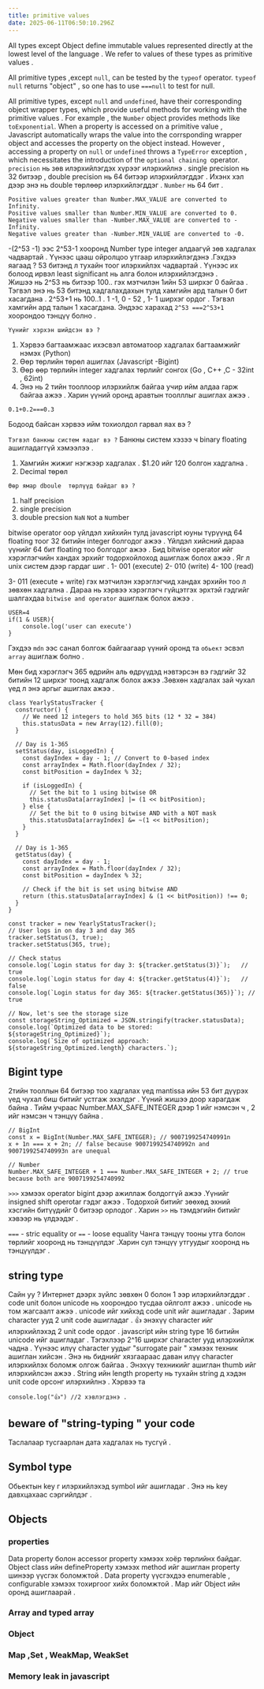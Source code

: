 ```yaml
---
title: primitive values
date: 2025-06-11T06:50:10.296Z
---
```


All types except Object define immutable values represented directly at the lowest level of the language . We refer to values of these types as primitive values .

All primitive types ,except `null`, can be tested by the `typeof` operator. `typeof null` returns "object" , so one has to use `===null` to test for null.

All primitive types, except `null` and `undefined`, have their corresponding object wrapper types, which provide useful methods for working with the primitive values . For example , the `Number` object provides methods like `toExponential`. When a property is accessed on a primitive value , Javascript automatically wraps the value into the corrsponding wrapper object and accesses the property on the object instead. However , accessing a property on `null` or `undefined` throws a `TypeError` exception , which necessitates the introduction of the `optional chaining `operator.
`precision` нь зөв илэрхийлэгдэх хүрээг илэрхийлнэ .
single precision нь 32 битээр , double precision нь 64 битээр илэрхийлэгддэг . Ихэнх хэл дээр энэ нь double төрлөөр илэрхийлэгддэг . `Number` нь 64 бит .

```
Positive values greater than Number.MAX_VALUE are converted to Infinity.
Positive values smaller than Number.MIN_VALUE are converted to 0.
Negative values smaller than -Number.MAX_VALUE are converted to -Infinity.
Negative values greater than -Number.MIN_VALUE are converted to -0.
```

-(2^53 -1) ээс 2^53-1 хооронд Number type integer алдаагүй зөв хадгалах чадвартай . Үүнээс цааш ойролцоо утгаар илэрхийлэгдэнэ .Гэхдээ яагаад ?
53 битэнд л тухайн тоог илэрхийлэх чадвартай . Үүнээс их болоод ирвэл least significant нь алга болон илэрхийлэгдэнэ .  
Жишээ нь 2^53 нь битээр 100.. гэх мэтчилэн 1ийн 53 ширхэг 0 байгаа . Тэгвэл энэ нь 53 битэнд хадгалахдахын тулд хамгийн ард талын 0 бит хасагдана .
2^53+1 нь 100..1 . 1 -1, 0 - 52 , 1- 1 ширхэг ордог . Тэгвэл хамгийн ард талын 1 хасагдана. Эндээс харахад `2^53 ===2^53+1` хоорондоо тэнцүү болно .

`Үүнийг хэрхэн шийдсэн вэ ?`

1. Хэрвээ багтаамжаас ихэсвэл автоматоор хадгалах багтаамжийг нэмэх (Python)
2. Өөр төрлийн төрөл ашиглах (Javascript -Bigint)
3. Өөр өөр төрлийн integer хадгалах төрлийг сонгох (Go , C++ ,C - 32int , 62int)
4. Энэ нь 2 тийн тооллоор илэрхийлж байгаа учир ийм алдаа гарж байгаа ажээ . Харин үүний оронд аравтын тоолллыг ашиглах ажээ .

```
0.1+0.2===0.3
```

Бодоод байсан хэрвээ ийм тохиолдол гарвал яах вэ ?

`Тэгвэл банкны систем яадаг вэ ?`
Банкны систем хэзээ ч binary floating ашигладаггүй хэмээлээ .

1. Хамгийн жижиг нэгжээр хадгалах . $1.20 ийг 120 болгон хадгална .
2. Decimal төрөл

`Өөр ямар dboule  төрлүүд байдаг вэ ?`

1. half precision
2. single precision
3. double precsion
   `NaN` `N`ot a `N`umber

bitwise operator оор үйлдэл хийхийн тулд javascript юуны түрүүнд 64 floating тоог 32 битийн integer болгодог ажээ .
Үйлдэл хийсний дараа үүнийг 64 бит floating тоо болгодог ажээ .
Бид bitwise operator ийг хэрэглэгчийн хандах эрхийг тодорхойлоход ашиглаж болох ажээ . Яг л unix систем дээр гардаг шиг .
1- 001 (execute)
2- 010 (write)
4- 100 (read)

3- 011 (execute + write)
гэх мэтчилэн хэрэглэгчид хандах эрхийн тоо л зөвхөн хадгална .
Дараа нь хэрвээ хэрэглэгч гүйцэтгэх эрхтэй гэдгийг шалгахдаа `bitwise and operator` ашиглаж болох ажээ .

```
USER=4
if(1 & USER){
    console.log('user can execute')
}
```

Гэхдээ `mdn` ээс санал болгож байгаагаар үүний оронд та `обьект` эсвэл `array` ашиглаж болно .

Мөн бид хэрэглэгч 365 өдрийн аль өдрүүдэд нэвтэрсэн вэ гэдгийг 32 битийн 12 ширхэг тоонд хадгалж болох ажээ .Зөвхөн хадгалах зай чухал үед л энэ аргыг ашиглах ажээ .

```
class YearlyStatusTracker {
  constructor() {
    // We need 12 integers to hold 365 bits (12 * 32 = 384)
    this.statusData = new Array(12).fill(0);
  }

  // Day is 1-365
  setStatus(day, isLoggedIn) {
    const dayIndex = day - 1; // Convert to 0-based index
    const arrayIndex = Math.floor(dayIndex / 32);
    const bitPosition = dayIndex % 32;

    if (isLoggedIn) {
      // Set the bit to 1 using bitwise OR
      this.statusData[arrayIndex] |= (1 << bitPosition);
    } else {
      // Set the bit to 0 using bitwise AND with a NOT mask
      this.statusData[arrayIndex] &= ~(1 << bitPosition);
    }
  }

  // Day is 1-365
  getStatus(day) {
    const dayIndex = day - 1;
    const arrayIndex = Math.floor(dayIndex / 32);
    const bitPosition = dayIndex % 32;

    // Check if the bit is set using bitwise AND
    return (this.statusData[arrayIndex] & (1 << bitPosition)) !== 0;
  }
}

const tracker = new YearlyStatusTracker();
// User logs in on day 3 and day 365
tracker.setStatus(3, true);
tracker.setStatus(365, true);

// Check status
console.log(`Login status for day 3: ${tracker.getStatus(3)}`);   // true
console.log(`Login status for day 4: ${tracker.getStatus(4)}`);   // false
console.log(`Login status for day 365: ${tracker.getStatus(365)}`); // true

// Now, let's see the storage size
const storageString_Optimized = JSON.stringify(tracker.statusData);
console.log(`Optimized data to be stored: ${storageString_Optimized}`);
console.log(`Size of optimized approach: ${storageString_Optimized.length} characters.`);
```

## Bigint type

2тийн тооллын 64 битээр тоо хадгалах үед mantissa ийн 53 бит дүүрэх үед чухал биш битийг устгаж эхэлдэг . Үүний жишээ доор харагдаж байна . Тийм учраас Number.MAX_SAFE_INTEGER дээр 1 ийг нэмсэн ч , 2 ийг нэмсэн ч тэнцүү байна .

```
// BigInt
const x = BigInt(Number.MAX_SAFE_INTEGER); // 9007199254740991n
x + 1n === x + 2n; // false because 9007199254740992n and 9007199254740993n are unequal

// Number
Number.MAX_SAFE_INTEGER + 1 === Number.MAX_SAFE_INTEGER + 2; // true because both are 9007199254740992

```

`>>>` хэмээх operator bigint дээр ажиллаж болдоггүй ажээ .Үүнийг insigned shift operotar гэдэг ажээ . Тодорхой битийг зөөхөд эхний хэсгийн битүүдийг 0 битээр орлодог . Харин `>>` нь тэмдэгийн битийг хэвээр нь үлдээдэг .

`===` - stric equality or `==` - loose equality Чанга тэнцүү тооны утга болон төрлийг хооронд нь тэнцүүлдэг .Харин сул тэнцүү утгуудыг хооронд нь тэнцүүлдэг .

## string type

Сайн уу ? Интернет дээрх зүйлс зөвхөн 0 болон 1 ээр илэрхийлэгддэг . code unit болон unicode нь хоорондоо тусдаа ойлголт ажээ . unicode нь том жагсаалт ажээ . unicode ийг хийхэд code unit ийг ашигладаг . Зарим character ууд 2 unit code ашигладаг .
👍 энэхүү character ийг илэрхийлэхэд 2 unit code ордог . javascript ийн string type 16 битийн unicode ийг ашигладаг . Тэгэхлээр 2^16 ширхэг character ууд илэрхийлж чадна . Үүнээс илүү character уудыг "surrogate pair " хэмээх техник ашиглан хийсэн . Энэ нь биднийг хязгаараас даван илүү character илэрхийлэх боломж олгож байгаа . Энэхүү техникийг ашиглан thumb ийг илэрхийлсэн ажээ .
String ийн length property нь тухайн string д хэдэн unit code орсонг илэрхийлнэ . Хэрвээ та

```
console.log("👍") //2 хэвлэгдэнэ .
```

## beware of "string-typing " your code

Таслалаар тусгаарлан дата хадгалах нь тусгүй .

## Symbol type

Обьектын key г илэрхийлэхэд symbol ийг ашигладаг . Энэ нь key давхцахаас сэргийлдэг .

## Objects

### properties

Data property болон accessor property хэмээх хоёр төрлийнх байдаг.  
Object class ийн defineProperty хэмээх method ийг ашиглан property шинээр үүсгэх боломжтой . Data property үүсгэхдээ enumerable , configurable хэмээх тохиргоог хийх боломжтой . Map ийг Object ийн оронд ашиглаарай .

### Array and typed array

### Object

### Map ,Set , WeakMap, WeakSet

### Memory leak in javascript
